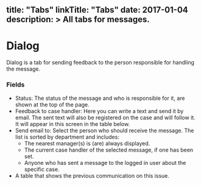 title: "Tabs"
linkTitle: "Tabs"
date: 2017-01-04
description: >
  All tabs for messages.
---
# Dialog
Dialog is a tab for sending feedback to the person responsible for handling the message.

### Fields
- Status: The status of the message and who is responsible for it, are shown at the top of the page.
- Feedback to case handler: Here you can write a text and send it by email. The sent text will also be registered on the case and will follow it. It will appear in this screen in the table below.
- Send email to: Select the person who should receive the message. The list is sorted by department and includes:
  - The nearest manager(s) is (are) always displayed.
  - The current case handler of the selected message, if one has been set.
  - Anyone who has sent a message to the logged in user about the specific case.
- A table that shows the previous communication on this issue.